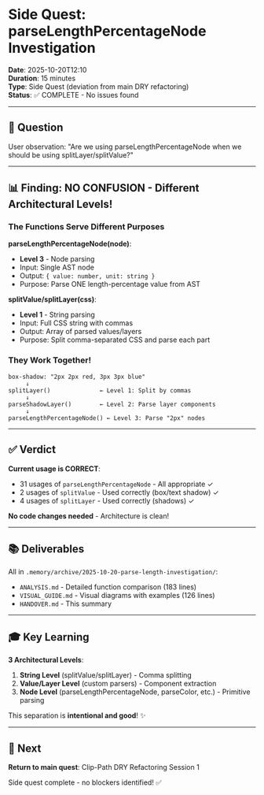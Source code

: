 # Side Quest: parseLengthPercentageNode Investigation

**Date**: 2025-10-20T12:10  
**Duration**: 15 minutes  
**Type**: Side Quest (deviation from main DRY refactoring)  
**Status**: ✅ COMPLETE - No issues found

---

## 🎯 Question

User observation: "Are we using parseLengthPercentageNode when we should be using splitLayer/splitValue?"

---

## 📊 Finding: NO CONFUSION - Different Architectural Levels!

### The Functions Serve Different Purposes

**parseLengthPercentageNode(node)**:
- **Level 3** - Node parsing
- Input: Single AST node
- Output: `{ value: number, unit: string }`
- Purpose: Parse ONE length-percentage value from AST

**splitValue/splitLayer(css)**:
- **Level 1** - String parsing  
- Input: Full CSS string with commas
- Output: Array of parsed values/layers
- Purpose: Split comma-separated CSS and parse each part

### They Work Together!

```
box-shadow: "2px 2px red, 3px 3px blue"
     ↓
splitLayer()              ← Level 1: Split by commas
     ↓
parseShadowLayer()        ← Level 2: Parse layer components
     ↓
parseLengthPercentageNode() ← Level 3: Parse "2px" nodes
```

---

## ✅ Verdict

**Current usage is CORRECT**:
- 31 usages of `parseLengthPercentageNode` - All appropriate ✓
- 2 usages of `splitValue` - Used correctly (box/text shadow) ✓
- 4 usages of `splitLayer` - Used correctly (shadows) ✓

**No code changes needed** - Architecture is clean!

---

## 📚 Deliverables

All in `.memory/archive/2025-10-20-parse-length-investigation/`:
- `ANALYSIS.md` - Detailed function comparison (183 lines)
- `VISUAL_GUIDE.md` - Visual diagrams with examples (126 lines)
- `HANDOVER.md` - This summary

---

## 🎓 Key Learning

**3 Architectural Levels**:
1. **String Level** (splitValue/splitLayer) - Comma splitting
2. **Value/Layer Level** (custom parsers) - Component extraction  
3. **Node Level** (parseLengthPercentageNode, parseColor, etc.) - Primitive parsing

This separation is **intentional and good**! ✨

---

## 🚀 Next

**Return to main quest**: Clip-Path DRY Refactoring Session 1

Side quest complete - no blockers identified! ✅
